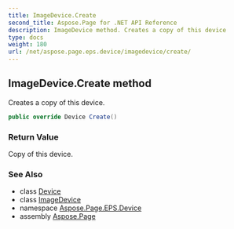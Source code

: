 ```yaml
---
title: ImageDevice.Create
second_title: Aspose.Page for .NET API Reference
description: ImageDevice method. Creates a copy of this device
type: docs
weight: 180
url: /net/aspose.page.eps.device/imagedevice/create/
---
```

## ImageDevice.Create method

Creates a copy of this device.

```csharp
public override Device Create()
```

### Return Value

Copy of this device.

### See Also

* class [Device](../../../aspose.page/device/)
* class [ImageDevice](../)
* namespace [Aspose.Page.EPS.Device](../../imagedevice/)
* assembly [Aspose.Page](../../../)


